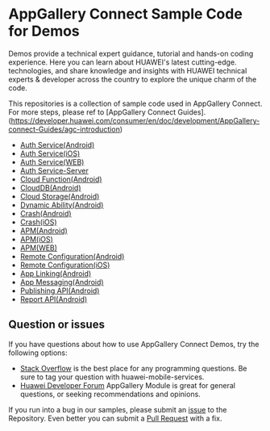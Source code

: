 # AppGallery Connect Sample Code for Demos
Demos provide a technical expert guidance, tutorial and hands-on coding experience. Here you can learn about HUAWEI's latest cutting-edge.
technologies, and share knowledge and insights with HUAWEI technical experts & developer across the country to explore the unique charm of the code.

This repositories is a collection of sample code used in AppGallery Connect. For more steps, please ref to [AppGallery Connect Guides].(https://developer.huawei.com/consumer/en/doc/development/AppGallery-connect-Guides/agc-introduction)  
* [Auth Service(Android)](https://developer.huawei.com/consumer/en/doc/development/AppGallery-connect-Guides/agc-auth-service-getstarted)  
* [Auth Service(iOS)](https://developer.huawei.com/consumer/en/doc/development/AppGallery-connect-Guides/agc-auth-service-getstarted-ios)  
* [Auth Service(WEB)](https://developer.huawei.com/consumer/en/doc/development/AppGallery-connect-Guides/agc-auth-service-getstarted-web)  
* [Auth Service-Server](https://developer.huawei.com/consumer/en/doc/development/AppGallery-connect-Guides/agc-auth-serversdk-introduction)  
* [Cloud Function(Android)](https://developer.huawei.com/consumer/en/doc/development/AppGallery-connect-Guides/agc-cloudfunction-getstarted)  
* [CloudDB(Android)](https://developer.huawei.com/consumer/en/doc/development/AppGallery-connect-Guides/clouddb-quick_start_overview)  
* [Cloud Storage(Android)](https://developer.huawei.com/consumer/en/doc/development/AppGallery-connect-Guides/agc-cloudstorage-getstarted)  
* [Dynamic Ability(Android)](https://developer.huawei.com/consumer/en/doc/development/AppGallery-connect-Guides/agc-featuredelivery-getstarted)  
* [Crash(Android)](https://developer.huawei.com/consumer/en/doc/development/AppGallery-connect-Guides/agc-crash-getstarted)  
* [Crash(iOS)](https://developer.huawei.com/consumer/en/doc/development/AppGallery-connect-Guides/agc-crash-getstarted-ios)  
* [APM(Android)](https://developer.huawei.com/consumer/en/doc/development/AppGallery-connect-Guides/agc-apms-agcsdk)  
* [APM(iOS)](https://developer.huawei.com/consumer/en/doc/development/AppGallery-connect-Guides/agc-apms-agcsdk-ios)  
* [APM(WEB)](https://developer.huawei.com/consumer/en/doc/development/AppGallery-connect-Guides/agc-apm-getstarted-web)  
* [Remote Configuration(Android)](https://developer.huawei.com/consumer/en/doc/development/AppGallery-connect-Guides/agc-remoteconfig-getstarted)  
* [Remote Configuration(iOS)](https://developer.huawei.com/consumer/en/doc/development/AppGallery-connect-Guides/agc-remoteconfig-getstarted-ios)  
* [App Linking(Android)](https://developer.huawei.com/consumer/en/doc/development/AppGallery-connect-Guides/agc-applinking-getStarted)  
* [App Messaging(Android)](https://developer.huawei.com/consumer/en/doc/development/AppGallery-connect-Guides/agc-appmessage-getstarted)  
* [Publishing API(Android)](https://developer.huawei.com/consumer/en/doc/development/AppGallery-connect-Guides/agcapi-publish_api_overview)  
* [Report API(Android)](https://developer.huawei.com/consumer/en/doc/development/AppGallery-connect-Guides/agcapi-reports_api_overview)  

## Question or issues
If you have questions about how to use AppGallery Connect Demos, try the following options:  
* [Stack Overflow](https://stackoverflow.com/users/14194729/appgallery-connect) is the best place for any programming questions. Be sure to tag your question with huawei-mobile-services.  
* [Huawei Developer Forum](https://forums.developer.huawei.com/forumPortal/en/home?fid=0101188387844930001) AppGallery Module is great for general questions, or seeking recommendations and opinions.

If you run into a bug in our samples, please submit an [issue](https://github.com/AppGalleryConnect/agc-demos/issues) to the Repository. Even better you can submit a [Pull Request](https://github.com/AppGalleryConnect/agc-demos/pulls) with a fix.
